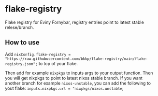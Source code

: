 # flake-registry
Flake registry for Eviny Fornybar, registry entries point to latest stable relese/branch.

## How to use
Add ``nixConfig.flake-registry = "https://raw.githubusercontent.com/bkkp/flake-registry/main/flake-registry.json";``
to top of your flake. 

Then add for example `nixpkgs` to inputs args to your output function. Then you will get nixpkgs to point
to latest nixos stable branch. If you want another branch for example `nixos-unstable`, you can add the following
to yout flake:
``inputs.nixpkgs.url = "nixpkgs/nixos.unstable``;
 
